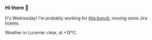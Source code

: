 ### Hi there :wave:

It's Wednesday! I'm probably working for [this bunch](https://github.com/kohofinancial), moving some Jira tickets.

Weather in Lucerne: clear, at +12°C.
